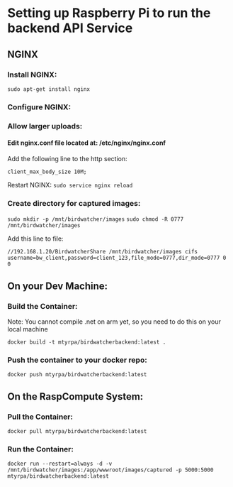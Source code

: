 # Setting up Raspberry Pi to run the backend API Service

## NGINX

### Install NGINX:

`sudo apt-get install nginx`

### Configure NGINX:

### Allow larger uploads:

#### Edit nginx.conf file located at: /etc/nginx/nginx.conf

Add the following line to the http section:

```# set client body size to 10M #
client_max_body_size 10M;
```

Restart NGINX:
`sudo service nginx reload`

### Create directory for captured images:

`sudo mkdir -p /mnt/birdwatcher/images`
`sudo chmod -R 0777 /mnt/birdwatcher/images`

Add this line to file:

`//192.168.1.20/BirdwatcherShare /mnt/birdwatcher/images cifs username=bw_client,password=client_123,file_mode=0777,dir_mode=0777 0 0`

## On your Dev Machine:

### Build the Container: 
Note: You cannot compile .net on arm yet, so you need to do this on your local machine

`docker build -t mtyrpa/birdwatcherbackend:latest .`

### Push the container to your docker repo:

`docker push mtyrpa/birdwatcherbackend:latest`
	
## On the RaspCompute System:

### Pull the Container:

`docker pull mtyrpa/birdwatcherbackend:latest`

### Run the Container:

`docker run --restart=always -d -v /mnt/birdwatcher/images:/app/wwwroot/images/captured -p 5000:5000 mtyrpa/birdwatcherbackend:latest`
